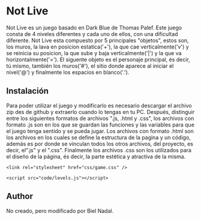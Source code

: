 # Not Live

Not Live es un juego basado en Dark Blue de Thomas Palef.
Este juego consta de 4 niveles diferentes y cada uno de ellos, con una dificultad diferente.
Not Live esta compuesto por 5 principales "objetos", estos son, los muros, la lava en posicion estatica('+'), la que cae verticalmente('v') y se reinicia su posicion, la que sube y baja verticalmente('|') y la que va horizontalmente('=').
El siguente objeto es el personaje principal, és decir, tú mismo, también los muros('#'), el sitio donde aparece al iniciar el nivel('@') y finalmente los espacios en blanco('.').

## Instalación

Para poder utilizar el juego y modificarlo es necesario descargar el archivo zip des de github y extraerlo cuando lo tengas en tu PC.
Después, distinguir entre los siguientes formatos de archivos ".js, .html y .css", los archivos con formato .js son en los que se guardan las funciones y las variables para que el juego tenga sentido y se pueda jugar.
Los archivos con formato .html son los archivos en los cuales se define la estructura de la pagina y un código, además es por donde se vinculan todos los otros archivos, del proyecto, es decir, el".js" y el ".css".
Finalmente los archivos .css son los utilizados para el diseño de la página, és decir, la parte estética y atractiva de la misma.
```
<link rel="stylesheet" href="css/game.css" />
```
```
<script src="code/levels.js"></script>
```

## Author

No creado, pero modificado por Biel Nadal.
